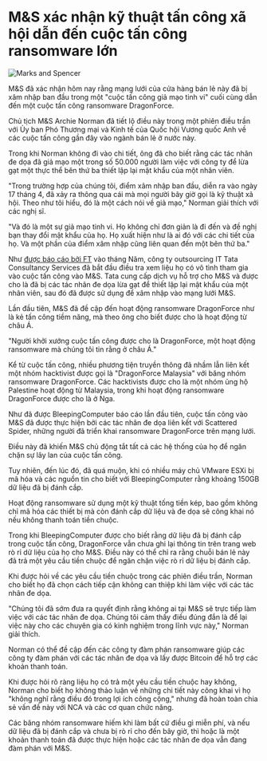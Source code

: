 # M&S xác nhận kỹ thuật tấn công xã hội dẫn đến cuộc tấn công ransomware lớn

![Marks and Spencer](https://www.bleepstatic.com/content/hl-images/2025/04/22/marks-and-spencer-header.jpg)

M&S đã xác nhận hôm nay rằng mạng lưới của cửa hàng bán lẻ này đã bị xâm nhập ban đầu trong một "cuộc tấn công giả mạo tinh vi" cuối cùng dẫn đến một cuộc tấn công ransomware DragonForce.

Chủ tịch M&S Archie Norman đã tiết lộ điều này trong một phiên điều trần với Ủy ban Phó Thương mại và Kinh tế của Quốc hội Vương quốc Anh về các cuộc tấn công gần đây vào ngành bán lẻ ở nước này.

Trong khi Norman không đi vào chi tiết, ông đã cho biết rằng các tác nhân đe dọa đã giả mạo một trong số 50.000 người làm việc với công ty để lừa gạt một thực thể bên thứ ba thiết lập lại mật khẩu của một nhân viên.

"Trong trường hợp của chúng tôi, điểm xâm nhập ban đầu, diễn ra vào ngày 17 tháng 4, đã xảy ra thông qua cái mà mọi người bây giờ gọi là kỹ thuật xã hội. Theo như tôi hiểu, đó là một cách nói về giả mạo," Norman giải thích với các nghị sĩ.

"Và đó là một sự giả mạo tinh vi. Họ không chỉ đơn giản là đi đến và đề nghị bạn thay đổi mật khẩu của họ. Họ xuất hiện như là ai đó với các chi tiết của họ. Và một phần của điểm xâm nhập cũng liên quan đến một bên thứ ba."

Như [được báo cáo bởi FT](https://archive.ph/ifCnk#selection-1587.0-1587.25) vào tháng Năm, công ty outsourcing IT Tata Consultancy Services đã bắt đầu điều tra xem liệu họ có vô tình tham gia vào cuộc tấn công vào M&S. Tata cung cấp dịch vụ hỗ trợ cho M&S và được cho là đã bị các tác nhân đe dọa lừa gạt để thiết lập lại mật khẩu của một nhân viên, sau đó đã được sử dụng để xâm nhập vào mạng lưới M&S.

Lần đầu tiên, M&S đã đề cập đến hoạt động ransomware DragonForce như là kẻ tấn công tiềm năng, mà theo ông cho biết được cho là hoạt động từ châu Á.

"Người khởi xướng cuộc tấn công được cho là DragonForce, một hoạt động ransomware mà chúng tôi tin rằng ở châu Á."

Kể từ cuộc tấn công, nhiều phương tiện truyền thông đã nhầm lẫn liên kết một nhóm hacktivist được gọi là "DragonForce Malaysia" với băng nhóm ransomware DragonForce. Các hacktivists được cho là một nhóm ủng hộ Palestine hoạt động từ Malaysia, trong khi hoạt động ransomware DragonForce được cho là ở Nga.

Như đã được BleepingComputer báo cáo lần đầu tiên, cuộc tấn công vào M&S đã được thực hiện bởi các tác nhân đe dọa liên kết với Scattered Spider, những người đã triển khai ransomware DragonForce trên mạng lưới.

Điều này đã khiến M&S chủ động tắt tất cả các hệ thống của họ để ngăn chặn sự lây lan của cuộc tấn công.

Tuy nhiên, đến lúc đó, đã quá muộn, khi có nhiều máy chủ VMware ESXi bị mã hóa và các nguồn tin cho biết với BleepingComputer rằng khoảng 150GB dữ liệu đã bị đánh cắp.

Hoạt động ransomware sử dụng một kỹ thuật tống tiền kép, bao gồm không chỉ mã hóa các thiết bị mà còn đánh cắp dữ liệu và đe dọa sẽ công khai nó nếu không thanh toán tiền chuộc.

Trong khi BleepingComputer được cho biết rằng dữ liệu đã bị đánh cắp trong cuộc tấn công, DragonForce vẫn chưa ghi lại thông tin trên trang web rò rỉ dữ liệu của họ cho M&S. Điều này có thể chỉ ra rằng chuỗi bán lẻ này đã trả một yêu cầu tiền chuộc để ngăn chặn việc rò rỉ dữ liệu bị đánh cắp.

Khi được hỏi về các yêu cầu tiền chuộc trong các phiên điều trần, Norman cho biết họ đã chọn cách tiếp cận không can thiệp khi làm việc với các tác nhân đe dọa.

"Chúng tôi đã sớm đưa ra quyết định rằng không ai tại M&S sẽ trực tiếp làm việc với các tác nhân đe dọa. Chúng tôi cảm thấy điều đúng đắn là để lại việc này cho các chuyên gia có kinh nghiệm trong lĩnh vực này," Norman giải thích.

Norman có thể đề cập đến các công ty đàm phán ransomware giúp các công ty đàm phán với các tác nhân đe dọa và lấy được Bitcoin để hỗ trợ các khoản thanh toán.

Khi được hỏi rõ ràng liệu họ có trả một yêu cầu tiền chuộc hay không, Norman cho biết họ không thảo luận về những chi tiết này công khai vì họ "không nghĩ rằng điều đó trong lợi ích công cộng," nhưng đã hoàn toàn chia sẻ vấn đề này với NCA và các cơ quan chức năng.

Các băng nhóm ransomware hiếm khi làm bất cứ điều gì miễn phí, và nếu dữ liệu đã bị đánh cắp và chưa bị rò rỉ cho đến bây giờ, thì hoặc là một khoản thanh toán đã được thực hiện hoặc các tác nhân đe dọa vẫn đang đàm phán với M&S.